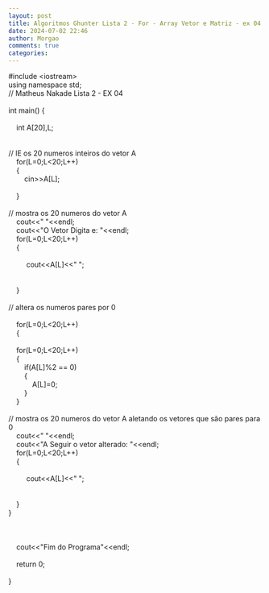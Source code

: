 ```yaml
---
layout: post
title: Algoritmos Ghunter Lista 2 - For - Array Vetor e Matriz - ex 04
date: 2024-07-02 22:46
author: Morgao
comments: true
categories: 
---
```

#include &lt;iostream&gt;<br />
using namespace std;<br />
// Matheus Nakade Lista 2 - EX 04<br />
<br />
int main() {&nbsp; <br />
<br />
&nbsp;&nbsp;&nbsp; int A[20],L;<br />
&nbsp;&nbsp;&nbsp; <br />
&nbsp;&nbsp; <br />
// lE os 20 numeros inteiros do vetor A<br />
&nbsp;&nbsp;&nbsp; for(L=0;L&lt;20;L++)<br />
&nbsp;&nbsp;&nbsp; {&nbsp;&nbsp;&nbsp;&nbsp;&nbsp;&nbsp; <br />
&nbsp;&nbsp;&nbsp;&nbsp;&nbsp;&nbsp;&nbsp; cin&gt;&gt;A[L];&nbsp;&nbsp; <br />
&nbsp;&nbsp; <br />
&nbsp;&nbsp;&nbsp; }&nbsp;&nbsp;&nbsp;&nbsp;&nbsp;&nbsp; <br />
&nbsp; <br />
// mostra os 20 numeros do vetor A<br />
&nbsp;&nbsp;&nbsp; cout&lt;&lt;" "&lt;&lt;endl;&nbsp;&nbsp;&nbsp; <br />
&nbsp;&nbsp;&nbsp; cout&lt;&lt;"O Vetor Digita e: "&lt;&lt;endl;&nbsp;&nbsp;&nbsp; <br />
&nbsp;&nbsp;&nbsp; for(L=0;L&lt;20;L++)<br />
&nbsp;&nbsp;&nbsp; {<br />
&nbsp;&nbsp;&nbsp; &nbsp;&nbsp;&nbsp; <br />
&nbsp;&nbsp;&nbsp;&nbsp; &nbsp;&nbsp;&nbsp; cout&lt;&lt;A[L]&lt;&lt;" ";<br />
&nbsp;&nbsp;&nbsp;&nbsp; &nbsp;&nbsp;&nbsp; <br />
&nbsp;&nbsp;&nbsp;&nbsp;&nbsp;&nbsp; <br />
&nbsp;&nbsp;&nbsp; }<br />
&nbsp;&nbsp;&nbsp;&nbsp;&nbsp;&nbsp; <br />
// altera os numeros pares por 0&nbsp;&nbsp; <br />
<br />
&nbsp;&nbsp;&nbsp; for(L=0;L&lt;20;L++)<br />
&nbsp;&nbsp;&nbsp; {<br />
&nbsp;&nbsp;&nbsp;&nbsp; <br />
&nbsp;&nbsp;&nbsp; for(L=0;L&lt;20;L++)<br />
&nbsp;&nbsp;&nbsp; {<br />
&nbsp;&nbsp;&nbsp; &nbsp;&nbsp;&nbsp; if(A[L]%2 == 0)<br />
&nbsp;&nbsp;&nbsp; &nbsp;&nbsp;&nbsp; {<br />
&nbsp;&nbsp;&nbsp; &nbsp;&nbsp;&nbsp; &nbsp;&nbsp;&nbsp; A[L]=0;<br />
&nbsp;&nbsp;&nbsp; &nbsp;&nbsp;&nbsp; }<br />
&nbsp;&nbsp;&nbsp; }<br />
&nbsp;&nbsp;&nbsp; <br />
// mostra os 20 numeros do vetor A aletando os vetores que são pares para 0<br />
&nbsp;&nbsp;&nbsp; cout&lt;&lt;" "&lt;&lt;endl;<br />
&nbsp;&nbsp;&nbsp; cout&lt;&lt;"A Seguir o vetor alterado: "&lt;&lt;endl;<br />
&nbsp;&nbsp;&nbsp; for(L=0;L&lt;20;L++)<br />
&nbsp;&nbsp;&nbsp; {<br />
&nbsp;&nbsp;&nbsp; &nbsp;&nbsp;&nbsp; <br />
&nbsp;&nbsp;&nbsp;&nbsp; &nbsp;&nbsp;&nbsp; cout&lt;&lt;A[L]&lt;&lt;" ";<br />
&nbsp;&nbsp;&nbsp;&nbsp; &nbsp;&nbsp;&nbsp; <br />
&nbsp;&nbsp;&nbsp;&nbsp;&nbsp;&nbsp; <br />
&nbsp;&nbsp;&nbsp; }<br />
}<br />
&nbsp;&nbsp; <br />
&nbsp;&nbsp; <br />
&nbsp;&nbsp; <br />
&nbsp;&nbsp;&nbsp; cout&lt;&lt;"Fim do Programa"&lt;&lt;endl;<br />
&nbsp;&nbsp; <br />
&nbsp;&nbsp;&nbsp; return 0;<br />
<br />
} 

